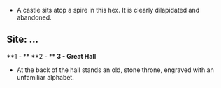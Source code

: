 - A castle sits atop a spire in this hex. It is clearly dilapidated and abandoned.

## Site: ...
**1 - **
**2 - **
**3 - Great Hall** 
- At the back of the hall stands an old, stone throne, engraved with an unfamiliar alphabet.